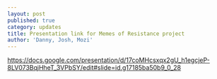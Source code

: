 ```yaml
---
layout: post
published: true
category: updates
title: Presentation link for Memes of Resistance project
author: 'Danny, Josh, Mozi'
---
```

https://docs.google.com/presentation/d/17coMHcsxqx2gU_h1egcjeP-8LV073BqjHheT_3VPbSY/edit#slide=id.g17185ba50b9_0_28